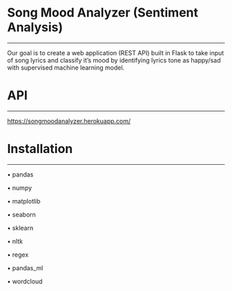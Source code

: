 # Song Mood Analyzer (Sentiment Analysis)
*****************************************
Our goal is to create a web application (REST API) built in Flask to take input of song lyrics and classify it’s mood by identifying lyrics tone as happy/sad with supervised machine learning model.

# API
*******************************
https://songmoodanalyzer.herokuapp.com/


# Installation
****************************************
•	pandas

•	numpy

•	matplotlib

•	seaborn

•	sklearn

•	nltk

•	regex

•	pandas_ml

•	wordcloud

